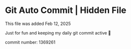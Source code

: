 # Git Auto Commit | Hidden File

This file was added Feb 12, 2025

Just for fun and keeping my daily git commit active 🤪

commit number: 1369261
